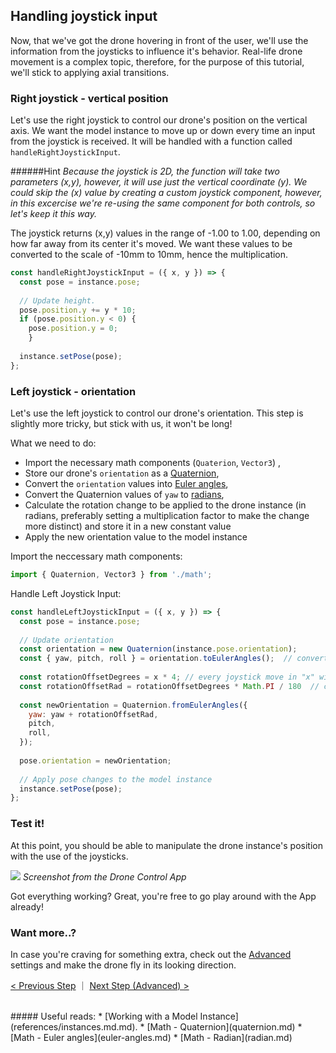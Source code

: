 ## Handling joystick input

Now, that we've got the drone hovering in front of the user, we'll use the information from the joysticks to influence it's behavior. Real-life drone movement is a complex topic, therefore, for the purpose of this tutorial, we'll stick to applying axial transitions.

### Right joystick - vertical position
Let's use the right joystick to control our drone's position on the vertical axis. We want the model instance to move up or down every time an input from the joystick is received. It will be handled with a function called `handleRightJoystickInput`.

######Hint
_Because the joystick is 2D, the function will take two parameters (x,y), however, it will use just the vertical coordinate (y). We could skip the (x) value by creating a custom joystick component, however, in this excercise we're re-using the same component for both controls, so let's keep it this way._

The joystick returns (x,y) values in the range of -1.00 to 1.00, depending on how far away from its center it's moved. We want these values to be converted to the scale of -10mm to 10mm, hence the multiplication. 

```js
const handleRightJoystickInput = ({ x, y }) => {
  const pose = instance.pose;
  
  // Update height.
  pose.position.y += y * 10;
  if (pose.position.y < 0) {
    pose.position.y = 0;
    }
  
  instance.setPose(pose);
};
```

### Left joystick - orientation
Let's use the left joystick to control our drone's orientation. This step is slightly more tricky, but stick with us, it won't be long!

What we need to do:
- Import the necessary math components (`Quaterion`, `Vector3`) ,
- Store our drone's `orientation` as a [Quaternion](quaternion.md),
- Convert the `orientation` values into [Euler angles](euler-angles.md),
- Convert the Quaternion values of `yaw` to [radians](radian.md),
- Calculate the rotation change to be applied to the drone instance (in radians, preferably setting a multiplication factor to make the change more distinct) and store it in a new constant value
- Apply the new orientation value to the model instance

Import the neccessary math components:
```js
import { Quaternion, Vector3 } from './math';
```

Handle Left Joystick Input:
```js
const handleLeftJoystickInput = ({ x, y }) => {
  const pose = instance.pose;
    
  // Update orientation
  const orientation = new Quaternion(instance.pose.orientation);
  const { yaw, pitch, roll } = orientation.toEulerAngles();  // convert the Quaterion values to Euler Angles
  
  const rotationOffsetDegrees = x * 4; // every joystick move in "x" will result in a change of the absolute value of 4deg
  const rotationOffsetRad = rotationOffsetDegrees * Math.PI / 180  // convert the Euler Angles to Radians
  
  const newOrientation = Quaternion.fromEulerAngles({
    yaw: yaw + rotationOffsetRad,
    pitch,
    roll,
  });
  
  pose.orientation = newOrientation;
    
  // Apply pose changes to the model instance
  instance.setPose(pose);
};
```


### Test it!

At this point, you should be able to manipulate the drone instance's position with the use of the joysticks.


![](/assets/drone-phone-step3-v02-web.jpg)
_Screenshot from the Drone Control App_


Got everything working?
Great, you're free to go play around with the App already!

### Want more..?

In case you're craving for something extra, check out the [Advanced](tutorials/arvatar/drone/advanced.md) settings and make the drone fly in its looking direction.

[< Previous Step](tutorials/tutorials--drone/tutorials--drone--03--model.md)  ｜  [Next Step (Advanced) >](tutorials/tutorials--drone/tutorials--drone--05--advanced.md)


<br>
##### Useful reads:
* [Working with a Model Instance](references/instances.md.md).
* [Math - Quaternion](quaternion.md)
* [Math - Euler angles](euler-angles.md)
* [Math - Radian](radian.md)

